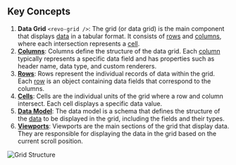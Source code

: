 
## Key Concepts

1. **Data Grid** `<revo-grid />`: The grid (or data grid) is the main component that displays [data](./defs#Data-Source) in a tabular format. It consists of [rows](./row) and [columns](./column), where each intersection represents a [cell](./cell).
2. **[Columns](./column)**: Columns define the structure of the data grid. Each [column](./defs#Column) typically represents a specific data field and has properties such as header name, data type, and custom renderers.
3. **[Rows](./row)**: Rows represent the individual records of data within the grid. Each [row](./defs#Row) is an object containing data fields that correspond to the columns.
4. **[Cells](./cell)**: Cells are the individual units of the grid where a row and column intersect. Each cell displays a specific data value.
5. **[Data Model](./defs#Data-Model)**: The data model is a schema that defines the structure of the [data](./defs#Data-Source) to be displayed in the grid, including the fields and their types.
6. **[Viewports](./viewports)**: Viewports are the main sections of the grid that display data. They are responsible for displaying the data in the grid based on the current scroll position.

![Grid Structure](/data-explained.png)
